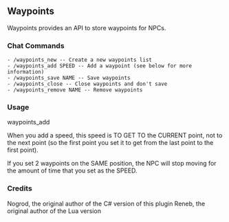 ## Waypoints
Waypoints provides an API to store waypoints for NPCs.

### Chat Commands

    - /waypoints_new -- Create a new waypoints list
    - /waypoints_add SPEED -- Add a waypoint (see below for more information)
    - /waypoints_save NAME -- Save waypoints
    - /waypoints_close -- Close waypoints and don't save
    - /waypoints_remove NAME -- Remove waypoints

### Usage

waypoints_add

When you add a speed, this speed is TO GET TO the CURRENT point, not to the next point (so the first point you set it to get from the last point to the first point).

If you set 2 waypoints on the SAME position, the NPC will stop moving for the amount of time that you set as the SPEED.

### Credits

Nogrod, the original author of the C# version of this plugin
Reneb, the original author of the Lua version
